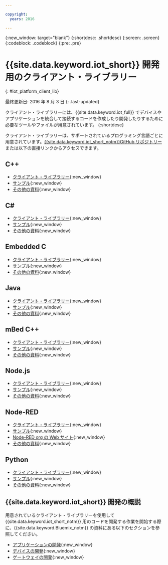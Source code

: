 ```yaml
---

copyright:
  years: 2016

---
```


{:new_window: target="blank"}
{:shortdesc: .shortdesc}
{:screen: .screen}
{:codeblock: .codeblock}
{:pre: .pre}

# {{site.data.keyword.iot_short}} 開発用のクライアント・ライブラリー
{: #iot_platform_client_lib}

最終更新日: 2016 年 8 月 3 日
{: .last-updated}

クライアント・ライブラリーには、{{site.data.keyword.iot_full}} でデバイスやアプリケーションを統合して接続するコードを作成したり開発したりするために必要なツールやファイルが用意されています。
{:shortdesc}

クライアント・ライブラリーは、サポートされているプログラミング言語ごとに用意されています。[{{site.data.keyword.iot_short_notm}}GitHub リポジトリー](https://github.com/ibm-watson-iot)または以下の直接リンクからアクセスできます。

## C++

- [クライアント・ライブラリー](https://github.com/ibm-watson-iot/iot-cpp){:new_window}
- [サンプル](https://github.com/ibm-watson-iot/iot-cpp/tree/master/samples){:new_window}
- [その他の資料](https://github.com/ibm-watson-iot/iot-cpp/blob/master/README.md){:new_window}

## C#
- [クライアント・ライブラリー](https://github.com/ibm-watson-iot/iot-csharp){:new_window}
- [サンプル](https://github.com/ibm-watson-iot/iot-csharp/tree/master/sample){:new_window}
- [その他の資料](https://github.com/ibm-watson-iot/iot-csharp/blob/master/README.md){:new_window}

## Embedded C

- [クライアント・ライブラリー](https://github.com/ibm-watson-iot/iot-embeddedc){:new_window}
- [サンプル](https://github.com/ibm-watson-iot/iot-embeddedc/tree/master/samples){:new_window}
- [その他の資料](https://github.com/ibm-watson-iot/iot-embeddedc/blob/master/README.md){:new_window}


## Java
- [クライアント・ライブラリー](https://github.com/ibm-watson-iot/iot-java){:new_window}
- [サンプル](https://github.com/ibm-watson-iot/iot-java#samples){:new_window}
- [その他の資料](https://github.com/ibm-watson-iot/iot-java/blob/master/README.md){:new_window}

## mBed C++

- [クライアント・ライブラリー](https://developer.mbed.org/teams/IBM_IoT/code/IBMIoTF/){:new_window}
- [サンプル](https://developer.mbed.org/teams/IBM_IoT/code/IBMIoTClientLibrarySample/){:new_window}
- [その他の資料](http://iotf.readthedocs.io/en/latest/devices/libraries/mbedcpp.html){:new_window}

## Node.js
- [クライアント・ライブラリー](https://github.com/ibm-watson-iot/iot-nodejs){:new_window}
- [サンプル](https://github.com/ibm-watson-iot/iot-nodejs/tree/master/samples){:new_window}
- [その他の資料](https://github.com/ibm-watson-iot/iot-nodejs/blob/master/README.md){:new_window}

## Node-RED
- [クライアント・ライブラリー](https://github.com/ibm-watson-iot/iot-nodered){:new_window}
- [サンプル](https://github.com/ibm-watson-iot/iot-nodered/tree/master/samples/rpi){:new_window}
- [Node-RED org の Web サイト](http://nodered.org/){:new_window}
- [その他の資料](https://github.com/ibm-watson-iot/iot-nodered/blob/master/README.md){:new_window}

## Python
- [クライアント・ライブラリー](https://github.com/ibm-watson-iot/iot-python){:new_window}
- [サンプル](https://github.com/ibm-watson-iot/iot-python/tree/master/samples){:new_window}
- [その他の資料](https://github.com/ibm-watson-iot/iot-python/blob/master/README.rst){:new_window}

## {{site.data.keyword.iot_short}} 開発の概説

用意されているクライアント・ライブラリーを使用して {{site.data.keyword.iot_short_notm}} 用のコードを開発する作業を開始する際に、{{site.data.keyword.Bluemix_notm}} の資料にある以下のセクションを参照してください。

- [アプリケーションの開発](applications/api.html){:new_window}
- [デバイスの開発](devices/api.html){:new_window}
- [ゲートウェイの開発](gateways/mqtt.html){:new_window}
